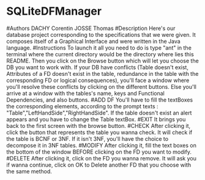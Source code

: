 # SQLiteDFManager
#Authors
DACHY Corentin
JOSSE Thomas
#Description
Here's our database project corresponding to the specifications that we were given.
It composes itself of a Graphical Interface and were written in the Java language.
#Instructions
To launch it all you need to do is type "ant" in the terminal where the current directory would be the directory where lies this README.
Then you click on the Browse button which will let you choose the DB you want to work with.
If your DB have conflicts (Table doesn't exist, Attributes of a FD doesn't exist in the table, redundance in the table with the corresponding FD or logical consequences),
you'll face a window where you'll resolve these conflicts by clicking on the different buttons.
Else you'll arrive at a window with the tables's name, keys and Functional Dependencies, and also buttons.
#ADD DF
You'll have to fill the textBoxes the corresponding elements, according to the prompt texts : "Table","LeftHandSide","RightHandSide".
If the table doesn't exist an alert appears and you have to change the Table textBox.
#EXIT
It brings you back to the first screen with the browse button.
#CHECK
After clicking it, click the button that represents the table you wanna check.
It will check if the table is BCNF or 3NF. If it isn't 3NF, you'll have the choice to decompose it in 3NF tables.
#MODIFY
After clicking it, fill the text boxes on the bottom of the window BEFORE clicking on the FD you want to modify.
#DELETE
After clicking it, click on the FD you wanna remove. It will ask you if wanna continue, click on OK to Delete another FD that you choose with the same method.
